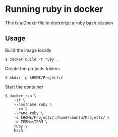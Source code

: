 # Running ruby in docker

This is a Dockerfile to dockerize a ruby bash session

## Usage

Build the image locally

    $ docker build -t ruby .

Create the projects folders

    $ mkdir -p $HOME/Projects/

Start the container

    $ docker run \
        -it \
        --hostname ruby \
        --rm \
        --name ruby \
        -v $HOME/Projects/:/home/ubuntu/Projects/ \
        -e TERM=$TERM \
        ruby \
        bash
